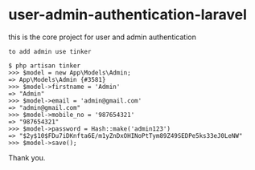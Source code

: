 # user-admin-authentication-laravel

this is the core project for user and admin authentication 

```
to add admin use tinker 

$ php artisan tinker 
>>> $model = new App\Models\Admin;
=> App\Models\Admin {#3581}
>>> $model->firstname = 'Admin'
=> "Admin"
>>> $model->email = 'admin@gmail.com'
=> "admin@gmail.com"
>>> $model->mobile_no = '987654321'
=> "987654321"
>>> $model->password = Hash::make('admin123')
=> "$2y$10$FDu7iDKnfta6E/m1yZnDxOHINoPtTym89Z49SEDPe5ks33eJ0LeNW"
>>> $model->save();

```

Thank you.

